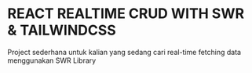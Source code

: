 # REACT REALTIME CRUD WITH SWR & TAILWINDCSS
Project sederhana untuk kalian yang sedang cari real-time fetching data menggunakan SWR Library

